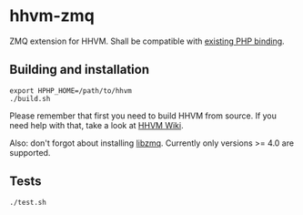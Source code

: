 hhvm-zmq
========

ZMQ extension for HHVM. Shall be compatible with [existing PHP binding](http://php.net/zmq).


## Building and installation

~~~
export HPHP_HOME=/path/to/hhvm
./build.sh
~~~

Please remember that first you need to build HHVM from source. If you need help with that, take a look at [HHVM Wiki](https://github.com/facebook/hhvm/wiki).

Also: don't forgot about installing [libzmq](https://github.com/zeromq/libzmq). Currently only versions >= 4.0 are supported. 

## Tests

~~~
./test.sh
~~~
